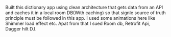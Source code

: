 Built this dictionary app using clean architecture that gets data from an API and caches it in a local room DB(With caching) so that signle source of truth principle must be followed in this app. I used some animations here like Shimmer load effect etc. Apat from that I sued Room db, Retrofit Api, Dagger hilt D.I.
